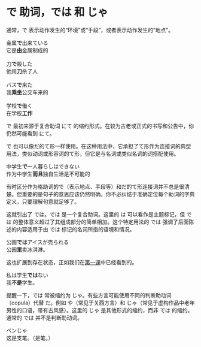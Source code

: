 # で 助词，では 和 じゃ

通常，で 表示动作发生的“环境”或“手段”，或者表示动作发生的“地点”。

<pre>
金属<b>で</b>出来ている
它是<b>由</b>金属制成的

刀<b>で</b>殺した
他用<b>刀</b>杀了人

バス<b>で</b>来た
我<b>乘坐</b>公交车来的

学校<b>で</b>働く
在学校<b>工作</b>
</pre>

で 最初来源于复合助词 にて 的缩约形式。在较为古老或正式的书写和公告中，你仍然可能看到 にて。

で 也可以像だ的て形一样使用。在这种用法中，它承担了て形作为连接词的典型用法，类似动词或形容词的て形，但它是与名词或类似名词的词搭配使用。

<pre>
中学生<b>で</b>一人暮らしはできない
作为中学生<b>而且</b>独自生活是不可能的
</pre>

有时区分作为格助词的で（表示地点、手段等）和だ的て形连接词并不总是很清楚。但重要的是句子的意思应该仍然明确。你不必纠结于准确定位每个助词的字典定义，只要理解句意就足够了。

这就引出了 では。では 是一个复合助词。这里的 は 可以看作是主题标记，但 では 的整体意义超过了其组成部分的简单相加。这个特定用法的 では 强调了后面陈述的内容适用于由 では 标记的名词所指的语境和情况。

<pre>
公園<b>では</b>アイスが売られる
公园<b>里</b>卖冰淇淋。
</pre>

这也扩展到存在状态，正如我们在[第一课](./Lesson1.md)中已经看到的。

<pre>
私は学生<b>では</b>ない
我<b>不是</b>学生。
</pre>

提醒一下，では 常被缩约为 じゃ。有些方言可能使用不同的判断助动词（copula）代替 だ。例如 や（常见于关西方言）和 じゃ（常见于虚构作品中老年男性的口语，带有古风感）。这里的 じゃ 是其他形式的缩约，而非 では 的缩约。通常的 では 并不是判断助动词。

<pre>
ペンじゃ
这是支笔。（是笔。）
</pre>